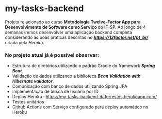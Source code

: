 # my-tasks-backend

Projeto relacionado ao curso **Metodologia Twelve-Factor App para Desenvolvimento de Software como Serviço** do IF-SP.
Ao longo de 4 semanas iremos desenvolver uma aplicação backend completa considerando as boas práticas descritas no ***https://12factor.net/pt_br/*** 
criada pela *Heroku*.

### No projeto atual já é possível observar:
* Estrutura de diretórios utilizando o padrão Gradle do framework ***Spring Boot***.
* Validação de dados utilizando a biblioteca ***Bean Validation with Hibernate validator***.
* Comunicação com banco de dados utilizando Spring JPA
* Implementação de busca de usuário por ID
* Deploy Heroku : https://my-tasks-backend-daferrestos.herokuapp.com/
* Testes unitários 
* Github Actions com Serviço configurado para deploy automático no Heroku

